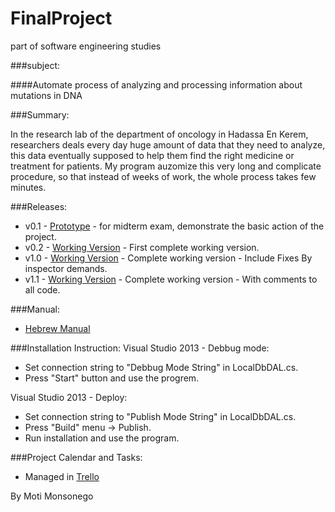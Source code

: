 FinalProject
============

part of software engineering studies

###subject:

####Automate process of analyzing and processing information about mutations in DNA

###Summary:

In the research lab of the department of oncology in Hadassa En Kerem, researchers deals every day huge amount of data that they need to analyze, this data eventually supposed to help them find the right medicine or treatment for patients.
My program auzomize this very long and complicate procedure, so that instead of weeks of work, the whole process takes few minutes.

###Releases:

* v0.1 - [Prototype](https://github.com/motimonso/FinalProject/releases/tag/v0.1) - for midterm exam, demonstrate the basic action of the project.
* v0.2 - [Working Version](https://github.com/motimonso/FinalProject/releases/tag/v0.2) - First complete working version.
* v1.0 - [Working Version](https://github.com/motimonso/FinalProject/releases/tag/v1.0) - Complete working version - Include Fixes By inspector demands.
* v1.1 - [Working Version](https://github.com/motimonso/FinalProject/releases/tag/v1.1) - Complete working version - With comments to all code.

###Manual:
* [Hebrew Manual](https://github.com/motimonso/FinalProject/blob/master/FinalProject/%D7%9E%D7%93%D7%A8%D7%99%D7%9A%20%D7%9E%D7%A9%D7%AA%D7%9E%D7%A9.pdf)

###Installation Instruction:
Visual Studio 2013 - Debbug mode:
* Set connection string to "Debbug Mode String" in LocalDbDAL.cs.
* Press "Start" button and use the progrem.

Visual Studio 2013 - Deploy:
* Set connection string to "Publish Mode String" in LocalDbDAL.cs.
* Press "Build" menu -> Publish.
* Run installation and use the program.


###Project Calendar and Tasks:
* Managed in [Trello](https://trello.com/b/hqGIxK0G/final-project)


By Moti Monsonego
